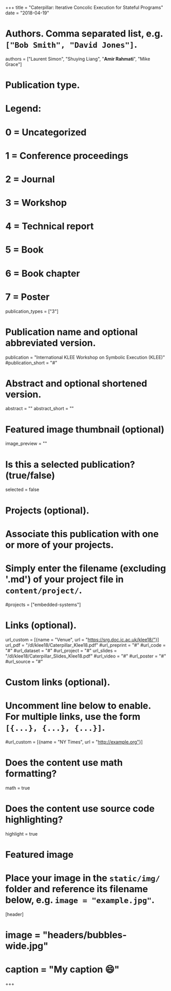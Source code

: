 +++
title = "Caterpillar: Iterative Concolic Execution for Stateful Programs"
date = "2018-04-19"

# Authors. Comma separated list, e.g. `["Bob Smith", "David Jones"]`.
authors = ["Laurent Simon", "Shuying Liang", "**Amir Rahmati**", "Mike Grace"]

# Publication type.
# Legend:
# 0 = Uncategorized
# 1 = Conference proceedings
# 2 = Journal
# 3 = Workshop
# 4 = Technical report
# 5 = Book
# 6 = Book chapter
# 7 = Poster
publication_types = ["3"]

# Publication name and optional abbreviated version.
publication = "International KLEE Workshop on Symbolic Execution (KLEE)"
#publication_short = "#"

# Abstract and optional shortened version.
abstract = ""
abstract_short = ""

# Featured image thumbnail (optional)
image_preview = ""

# Is this a selected publication? (true/false)
selected = false

# Projects (optional).
#   Associate this publication with one or more of your projects.
#   Simply enter the filename (excluding '.md') of your project file in `content/project/`.
#projects = ["embedded-systems"]

# Links (optional).
url_custom = [{name = "Venue", url = "https://srg.doc.ic.ac.uk/klee18/"}]
url_pdf = "/dl/klee18/Caterpillar_Klee18.pdf"
#url_preprint = "#"
#url_code = "#"
#url_dataset = "#"
#url_project = "#"
url_slides = "/dl/klee18/Caterpillar_Slides_Klee18.pdf"
#url_video = "#"
#url_poster = "#"
#url_source = "#"


# Custom links (optional).
#   Uncomment line below to enable. For multiple links, use the form `[{...}, {...}, {...}]`.
#url_custom = [{name = "NY Times", url = "http://example.org"}]

# Does the content use math formatting?
math = true

# Does the content use source code highlighting?
highlight = true

# Featured image
# Place your image in the `static/img/` folder and reference its filename below, e.g. `image = "example.jpg"`.
[header]
# image = "headers/bubbles-wide.jpg"
# caption = "My caption :smile:"

+++
